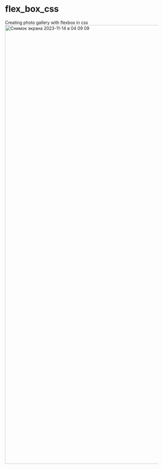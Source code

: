 # flex_box_css
Creating photo gallery with flexbox in css
<img width="1440" alt="Снимок экрана 2023-11-14 в 04 09 09" src="https://github.com/a0fail/flex_box_css/assets/133894238/a1551052-fd2d-4888-a849-4ddf6c98af18">
